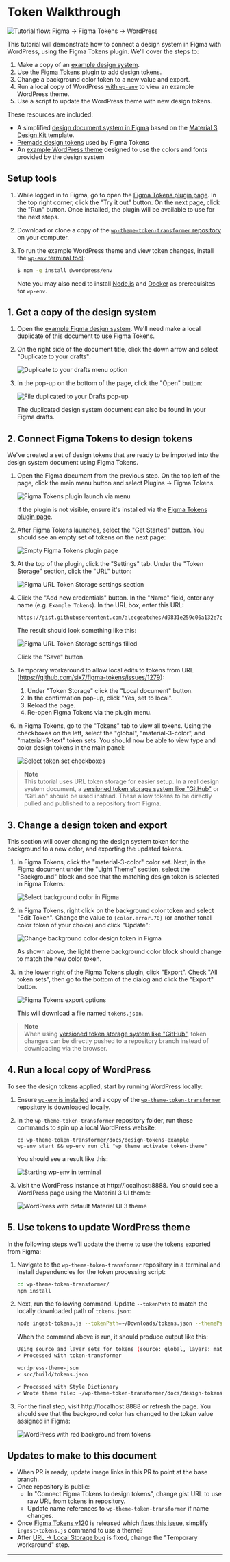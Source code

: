 # Token Walkthrough

![Tutorial flow: Figma -> Figma Tokens -> WordPress][image-tutorial-flow]

This tutorial will demonstrate how to connect a design system in Figma with WordPress, using the Figma Tokens plugin. We'll cover the steps to:

1. Make a copy of an [example design system][example-figma-document].
2. Use the [Figma Tokens plugin][figma-tokens-plugin] to add design tokens.
3. Change a background color token to a new value and export.
4. Run a local copy of WordPress [with `wp-env`][wp-env-documentation] to view an example WordPress theme.
5. Use a script to update the WordPress theme with new design tokens.

These resources are included:

- A simplified [design document system in Figma][example-figma-document] based on the [Material 3 Design Kit][figma-material-3-design-kit] template.
- [Premade design tokens][example-tokens] used by Figma Tokens
- An [example WordPress theme][repository-example-theme] designed to use the colors and fonts provided by the design system

## Setup tools

1. While logged in to Figma, go to open the [Figma Tokens plugin page][figma-tokens-plugin]. In the top right corner, click the "Try it out" button. On the next page, click the "Run" button. Once installed, the plugin will be available to use for the next steps.

2. Download or clone a copy of the [`wp-theme-token-transformer` repository][repository-link] on your computer.

3. To run the example WordPress theme and view token changes, install the [`wp-env` terminal tool][wp-env-documentation]:

    ```bash
    $ npm -g install @wordpress/env
    ```

    Note you may also need to install [Node.js][install-node] and [Docker][install-docker] as prerequisites for `wp-env`.

## 1. Get a copy of the design system

1. Open the [example Figma design system][example-figma-document]. We'll need make a local duplicate of this document to use Figma Tokens.

2. On the right side of the document title, click the down arrow and select "Duplicate to your drafts":

    ![Duplicate to your drafts menu option][gif-duplicate-to-drafts]

3. In the pop-up on the bottom of the page, click the "Open" button:

    ![File duplicated to your Drafts pop-up][image-open-duplicate]

    The duplicated design system document can also be found in your Figma drafts.

## 2. Connect Figma Tokens to design tokens

We've created a set of design tokens that are ready to be imported into the design system document using Figma Tokens.

1. Open the Figma document from the previous step. On the top left of the page, click the main menu button and select Plugins -> Figma Tokens.

    ![Figma Tokens plugin launch via menu][image-open-figma-tokens]

    If the plugin is not visible, ensure it's installed via the [Figma Tokens plugin page][figma-tokens-plugin].

2. After Figma Tokens launches, select the "Get Started" button. You should see an empty set of tokens on the next page:

    ![Empty Figma Tokens plugin page][image-figma-tokens-empty]

3. At the top of the plugin, click the "Settings" tab. Under the "Token Storage" section, click the "URL" button:

    ![Figma URL Token Storage settings section][image-figma-tokens-settings-url]

4. Click the "Add new credentials" button. In the "Name" field, enter any name (e.g. `Example Tokens`). In the URL box, enter this URL:

    ```
    https://gist.githubusercontent.com/alecgeatches/d9831e259c06a132e7c7ab9cb52e9454/raw/5cbe4d2796341b6c29acdf7a135f571fc6674cda/tokens.json
    ```

    The result should look something like this:

    ![Figma URL Token Storage settings filled][image-figma-url-credentials]

    Click the "Save" button.

5. Temporary workaround to allow local edits to tokens from URL (https://github.com/six7/figma-tokens/issues/1279):

    1. Under "Token Storage" click the "Local document" button.
    2. In the confirmation pop-up, click "Yes, set to local".
    3. Reload the page.
    4. Re-open Figma Tokens via the plugin menu.

6. In Figma Tokens, go to the "Tokens" tab to view all tokens. Using the checkboxes on the left, select the "global", "material-3-color", and "material-3-text" token sets. You should now be able to view type and color design tokens in the main panel:

    ![Select token set checkboxes][gif-figma-token-sets]

> **Note** </br>
> This tutorial uses URL token storage for easier setup. In a real design system document, a [versioned token storage system like "GitHub"][figma-tokens-docs-github] or "GitLab" should be used instead. These allow tokens to be directly pulled and published to a repository from Figma.

## 3. Change a design token and export

This section will cover changing the design system token for the background to a new color, and exporting the updated tokens.

1. In Figma Tokens, click the "material-3-color" color set. Next, in the Figma document under the "Light Theme" section, select the "Background" block and see that the matching design token is selected in Figma Tokens:

    ![Select background color in Figma][gif-select-background-token]

2. In Figma Tokens, right click on the background color token and select "Edit Token". Change the value to `{color.error.70}` (or another tonal color token of your choice) and click "Update":

    ![Change background color design token in Figma][gif-change-background-token]

    As shown above, the light theme background color block should change to match the new color token.

3. In the lower right of the Figma Tokens plugin, click "Export". Check "All token sets", then go to the bottom of the dialog and click the "Export" button.

    ![Figma Tokens export options][image-figma-tokens-export]

    This will download a file named `tokens.json`.

> **Note** </br>
> When using [versioned token storage system like "GitHub"][figma-tokens-docs-github], token changes can be directly pushed to a repository branch instead of downloading via the browser.

## 4. Run a local copy of WordPress

To see the design tokens applied, start by running WordPress locally:

1. Ensure [`wp-env` is installed][wp-env-documentation] and a copy of the [`wp-theme-token-transformer` repository][repository-link] is downloaded locally.
2. In the `wp-theme-token-transformer` repository folder, run these commands to spin up a local WordPress website:

    ```bask
    cd wp-theme-token-transformer/docs/design-tokens-example
    wp-env start && wp-env run cli "wp theme activate token-theme"
    ```

    You should see a result like this:

    ![Starting wp-env in terminal][gif-start-theme-terminal]

3. Visit the WordPress instance at http://localhost:8888. You should see a WordPress page using the Material 3 UI theme:

    ![WordPress with default Material UI 3 theme][image-wordpress-theme-default]

## 5. Use tokens to update WordPress theme

In the following steps we'll update the theme to use the tokens exported from Figma:

1. Navigate to the `wp-theme-token-transformer` repository in a terminal and install dependencies for the token processing script:

    ```bash
    cd wp-theme-token-transformer/
    npm install
    ```

2. Next, run the following command. Update `--tokenPath` to match the locally downloaded path of `tokens.json`:

    ```bash
    node ingest-tokens.js --tokenPath=~/Downloads/tokens.json --themePath=./docs/design-tokens-example/token-theme --sourceSet=global --layerSets=material-3-color,material-3-text --overwrite
    ```

    When the command above is run, it should produce output like this:

    ```bash
    Using source and layer sets for tokens (source: global, layers: material-3-color, material-3-text)
    ✔︎ Processed with token-transformer

    wordpress-theme-json
    ✔︎ src/build/tokens.json

    ✔︎ Processed with Style Dictionary
    ✔︎ Wrote theme file: ~/wp-theme-token-transformer/docs/design-tokens-example/token-theme/theme.json
    ```

3. For the final step, visit http://localhost:8888 or refresh the page. You should see that the background color has changed to the token value assigned in Figma:

    ![WordPress with red background from tokens][image-wordpress-theme-modified]

## Updates to make to this document

- When PR is ready, update image links in this PR to point at the base branch.
- Once repository is public:
    - In "Connect Figma Tokens to design tokens", change gist URL to use raw URL from tokens in repository.
    - Update name references to `wp-theme-token-transformer` if name changes.
- Once [Figma Tokens v120](https://github.com/six7/figma-tokens/pull/1208) is released which [fixes this issue](https://github.com/six7/figma-tokens/issues/1164), simplify `ingest-tokens.js` command to use a theme?
- After [URL -> Local Storage bug](https://github.com/six7/figma-tokens/issues/1279) is fixed, change the "Temporary workaround" step.

---

[example-figma-document]: https://www.figma.com/file/5NZf8UfaZCPhcZRTjpRfmX/Material-3-Design-Kit---Figma-Tokens-Example
[example-tokens-raw]: https://gist.githubusercontent.com/alecgeatches/d9831e259c06a132e7c7ab9cb52e9454/raw/5cbe4d2796341b6c29acdf7a135f571fc6674cda/tokens.json
[example-tokens]: https://gist.github.com/alecgeatches/d9831e259c06a132e7c7ab9cb52e9454
[figma-material-3-design-kit]: https://www.figma.com/community/file/1035203688168086460
[figma-tokens-docs-github]: https://docs.figmatokens.com/sync/github
[figma-tokens-plugin]: https://www.figma.com/community/plugin/843461159747178978
[gif-change-background-token]: /../add/example-token-walkthrough/docs/design-tokens-example/assets/change-background-token.gif
[gif-duplicate-to-drafts]: /../add/example-token-walkthrough/docs/design-tokens-example/assets/duplicate-to-drafts.gif
[gif-figma-token-sets]: /../add/example-token-walkthrough/docs/design-tokens-example/assets/figma-token-sets.gif
[gif-select-background-token]: /../add/example-token-walkthrough/docs/design-tokens-example/assets/select-background-token.gif
[gif-start-theme-terminal]: /../add/example-token-walkthrough/docs/design-tokens-example/assets/start-theme-terminal.gif
[image-figma-tokens-empty]: /../add/example-token-walkthrough/docs/design-tokens-example/assets/figma-tokens-empty.png
[image-figma-tokens-export]: /../add/example-token-walkthrough/docs/design-tokens-example/assets/figma-tokens-export.png
[image-figma-tokens-settings-url]: /../add/example-token-walkthrough/docs/design-tokens-example/assets/figma-tokens-settings-url.png
[image-figma-url-credentials]: /../add/example-token-walkthrough/docs/design-tokens-example/assets/figma-url-credentials.png
[image-open-duplicate]: /../add/example-token-walkthrough/docs/design-tokens-example/assets/duplicated-document-open.png
[image-tutorial-flow]: /../add/example-token-walkthrough/docs/design-tokens-example/assets/tutorial-flow.png
[image-open-figma-tokens]: /../add/example-token-walkthrough/docs/design-tokens-example/assets/open-figma-tokens.png
[image-wordpress-theme-default]: /../add/example-token-walkthrough/docs/design-tokens-example/assets/wordpress-theme-default.png
[image-wordpress-theme-modified]: /../add/example-token-walkthrough/docs/design-tokens-example/assets/wordpress-theme-modified.png
[install-docker]: https://docs.docker.com/get-docker/
[install-node]: https://nodejs.org/en/download/
[repository-example-theme]: https://github.com/Automattic/wp-theme-token-transformer/tree/trunk/docs/design-tokens-example/token-theme
[repository-link]: https://github.com/Automattic/wp-theme-token-transformer
[wp-env-documentation]: https://developer.wordpress.org/block-editor/reference-guides/packages/packages-env/